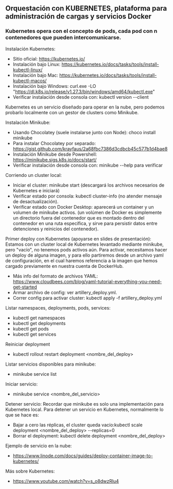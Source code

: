 ## Orquestación con KUBERNETES, plataforma para administración de cargas y servicios Docker
### Kubernetes opera con el concepto de pods, cada pod con n contenedores que pueden intercomunicarse.

Instalación Kubernetes:
- Sitio oficial: https://kubernetes.io/
- Instalación bajo Linux: https://kubernetes.io/docs/tasks/tools/install-kubectl-linux/
- Instalación bajo Mac: https://kubernetes.io/docs/tasks/tools/install-kubectl-macos/
- Instalación bajo Windows: curl.exe -LO "https://dl.k8s.io/release/v1.27.3/bin/windows/amd64/kubectl.exe"
- Verificar instalación desde consola con: kubectl version --client

Kubernetes es un servicio diseñado para operar en la nube, pero podemos probarlo localmente con un gestor de clusters como Minikube.

Instalación Minikube:
- Usando Chocolatey (suele instalarse junto con Node): choco install minikube
- Para instalar Chocolatey por separado: https://gist.github.com/krayfaus/2a68fbc7386d3cdbcb45c577b1d4bae8
- Instalación Minikube desde Powershell: https://minikube.sigs.k8s.io/docs/start/
- Verificar instalación desde consola con: minikube --help para verificar

Corriendo un cluster local:
- Iniciar el cluster: minikube start (descargará los archivos necesarios de Kubernetes e iniciará)
- Verificar estado por consola: kubectl cluster-info (no atender mensaje de desactualización).
- Verificar estado con Docker Desktop: aparecerá un container y un volumen de minikube activos. (un volúmen de Docker es simplemente un directorio fuera del contenedor que es montado dentro del contenedor en una ruta específica, y sirve para persistir datos entre detenciones y reinicios del contenedor).
  
Primer deploy con Kubernetes (apoyarse en slides de presentación):
Estamos con un cluster local de Kubernetes levantado mediante minikube, pero "vacío", no tenemos pods activos aún. Para activar, necesitamos hacer un deploy de alguna imagen, y para ello partiremos desde un archivo yaml de configuración, en el cual haremos referencia a la imagen que hemos cargado previamente en nuestra cuenta de DockerHub.

- Más info del formato de archivos YAML: https://www.cloudbees.com/blog/yaml-tutorial-everything-you-need-get-started
- Armar archivo de config: ver artillery_deploy.yml.
- Correr config para activar cluster: kubectl apply -f artillery_deploy.yml

Listar namespaces, deployments, pods, services:
- kubectl get namespaces
- kubectl get deployments
- kubectl get pods
- kubectl get services

Reiniciar deployment
- kubectl rollout restart deployment <nombre_del_deploy>

Listar servicios disponibles para minikube:
- minikube service list

Iniciar servicio:
- minikube service <nombre_del_servicio>

Detener servicio:
Recordar que minikube es solo una implementación para Kubernetes local. Para detener un servicio en Kubernetes, normalmente lo que se hace es:

- Bajar a cero las réplicas, el cluster queda vacío:kubectl scale deployment <nombre_del_deploy> --replicas=0
- Borrar el deployment: kubectl delete deployment <nombre_del_deploy>

Ejemplo de servicio en la nube:
- https://www.linode.com/docs/guides/deploy-container-image-to-kubernetes/

Más sobre Kubernetes:
- https://www.youtube.com/watch?v=s_o8dwzRlu4